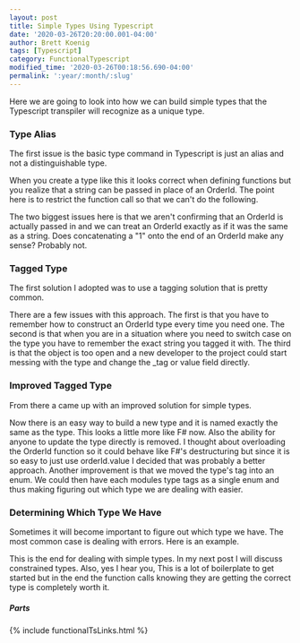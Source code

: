 ```yaml
---
layout: post
title: Simple Types Using Typescript
date: '2020-03-26T20:20:00.001-04:00'
author: Brett Koenig
tags: [Typescript]
category: FunctionalTypescript
modified_time: '2020-03-26T00:18:56.690-04:00'
permalink: ':year/:month/:slug'
---
```


Here we are going to look into how we can build simple types that the Typescript transpiler will recognize as a unique type.

### Type Alias

The first issue is the basic type command in Typescript is just an alias and not a distinguishable type.
<script src="https://gist.github.com/brett9897/cd4729948a762f0846e6162e49cbca09.js"></script>
When you create a type like this it looks correct when defining functions but you realize that a string can be passed in place of an OrderId. The point here is to restrict the function call so that we can't do the following.
<script src="https://gist.github.com/brett9897/9d6282811860d1a7a5dcaf3ac1b70bff.js"></script>
The two biggest issues here is that we aren't confirming that an OrderId is actually passed in and we can treat an OrderId exactly as if it was the same as a string. Does concatenating a "1" onto the end of an OrderId make any sense? Probably not.

### Tagged Type

The first solution I adopted was to use a tagging solution that is pretty common.
<script src="https://gist.github.com/brett9897/714f76c45e7cbeebc2c59843e2e46c9c.js"></script>
There are a few issues with this approach. The first is that you have to remember how to construct an OrderId type every time you need one. The second is that when you are in a situation where you need to switch case on the type you have to remember the exact string you tagged it with. The third is that the object is too open and a new developer to the project could start messing with the type and change the _tag or value field directly.

### Improved Tagged Type

From there a came up with an improved solution for simple types. 
<script src="https://gist.github.com/brett9897/299122e35c949472bf535e9065a8bf43.js"></script>
Now there is an easy way to build a new type and it is named exactly the same as the type. This looks a little more like F# now. Also the ability for anyone to update the type directly is removed. I thought about overloading the OrderId function so it could behave like F#'s destructuring but since it is so easy to just use orderId.value I decided that was probably a better approach. Another improvement is that we moved the type's tag into an enum. We could then have each modules type tags as a single enum and thus making figuring out which type we are dealing with easier.

### Determining Which Type We Have

Sometimes it will become important to figure out which type we have. The most common case is dealing with errors. Here is an example.
<script src="https://gist.github.com/brett9897/e716da7c34cb1e85080d8c784e81fef9.js"></script>

This is the end for dealing with simple types. In my next post I will discuss constrained types. Also, yes I hear you, This is a lot of boilerplate to get started but in the end the function calls knowing they are getting the correct type is completely worth it.

##### Parts
{% include functionalTsLinks.html %}